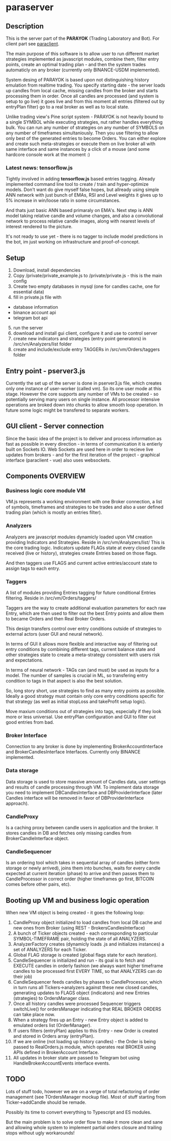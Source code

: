 # paraserver

## Description

This is the server part of the **PARAYOK** (Trading Laboratory and Bot). For client part see [paraclient](https://github.com/tsol/paraclient).

The main purpose of this software is to allow user to run different market strategies implemented as javascript modules, combine them, filter entry points, create an optimal trading plan - and then the system trades automaticly on any broker (currently only BINANCE-USDM implemented).

System desing of PARAYOK is based upon not distinguishing history emulation from realtime trading. You specify starting date - the server
loads up candles from local cache, missing candles from the broker and starts processing them in order. Once all candles are processed (and
system is setup to go live) it goes live and from this moment all entries (filtered out by entryPlan filter) go to a real broker as well as
to local state.

Unlike trading view's Pine script system - PARAYOK is not heavily bound to a single SYMBOL while executing strategies, nut rather handles everything
bulk. You can run any number of strategies on any number of SYMBOLS on any number of timeframes simultaniously. Then you use filtering to allow only best of the generated entries to become Orders. You can either explore and create such meta-strategies or execute them on live broker all with same interface and same instances by a click of a mouse (and some hardcore console work at the moment :)


### Latest news: tensorflow.js

Tightly involved in adding **tensorflow.js** based entries tagging. Already implemented command line tool to create / train and hyper-optimize models.
Don't want do give myself false hopes, but allready using simple ANN network with just bunch of EMAs, RSI and Level weights it gives up to 5% increase in win/loose ratio in some circumstances.

And thats just basic ANN based primaraly on EMA's. Next step is ANN model taking relative candle and volume changes, and also a convolutional
network to process relative candle images, along with nearest levels of interest rendered to the picture.

It's not ready to use yet - there is no tagger to include model predictions in the bot, im just working on infrastructure and proof-of-concept.

## Setup

1. Download, install dependencies
2. Copy /private/private_example.js to /private/private.js - this is the main config
3. Create two empty databases in mysql (one for candles cache, one for essential data)
4. fill in private.js file with

- database information
- binance account api
- telegram bot api

5. run the server
6. download and install gui client, configure it and use to control server
7. create new indicators and strategies (entry point generators) in /src/vn/Analyzers/list folder
8. create and include/exclude entry TAGGERs in /src/vm/Orders/taggers folder

## Entry point - pserver3.js

Currently the set up of the server is done in pserver3.js file, which creates only one instance of user-worker (called vm).
So its one user mode at this stage. However the core supports any number of VMs to be created - so potentially serving many users
on single instance. All processor intensive operations are broked down into chunks to allow smooth loop operation.
In future some logic might be transfered to separate workers.

## GUI client - Server connection

Since the basic idea of the project is to deliver and process information as fast as possible in every direction -
in terms of communication it is entierly built on Sockets IO. Web Sockets are used here in order to recieve live updates from brokers - and
for the first iteration of the project - graphical interface (paraclient - vue) also uses websockets.

## Components OVERVIEW

### Business logic core module VM

VM.js represents a working environment with one Broker connection, a list of symbols, timeframes and strategies to be trades and also a user
defined trading plan (which is mostly an entries filter).

### Analyzers

Analyzers are javascript modules dynamicly loaded upon VM creation providing Indicators and Strategies. Reside in /src/vm/Analyzers/list/
This is the core trading logic. Indicators update FLAGs state at every closed candle received (live or history), strategies create Entries based on those flags.

And then taggers use FLAGS and current active entries/account state to assign tags to each entry.

### Taggers

A list of modules providing Entries tagging for future conditional Entries filtering. Reside in /src/vm/Orders/taggers/

Taggers are the way to create additional evaluation parameters for each raw Entry,
which are then used to filter out the best Entry points and allow them
to became Orders and then Real Broker Orders.

This design transfers control over entry conditions outside of strategies to external
actors (user GUI and neural network).

In terms of GUI it allows more flexible and interactive way of filtering out entry conditions by combining different tags, current balance state and other strategies state
to create a meta-strategy consistent with users risk and expectations.

In terms of neural network - TAGs can (and must) be used as inputs for a model. The number
of samples is crucial in ML, so transfering entry condition to tags in that aspect is
also the best solution.

So, long story short, use strategies to find as many entry points as possible.
Ideally a good strategy must contain only core entry conditions specific for that strategy
(as well as initial stopLoss and takeProfit setup logic).

Move maxium conditions out of strategies into tags, especially if they look more or less
universal. Use entryPlan configuration and GUI to filter out good entries from bad.

### Broker Interface

Connection to any broker is done by implementing BrokerAccountInterface and BrokerCandlesInterface Interfaces. Currently only BINANCE implemented.

### Data storage

Data storage is used to store massive amount of Candles data, user settings and results of candle processing through VM. To implement data storage you need to implement DBCandlesInterface and DBProviderInterface (later Candles interface will be removed in favor of DBProviderInterface approach).

### CandleProxy

Is a caching proxy between candle users in application and the broker. It stores candles in DB and fetches only missing candles from BrokerCandleInterface object.

### CandleSequencer

Is an ordering tool which takes in sequential array of candles (either form storage or newly arrived), joins them into bunches, waits for
every candle expected at current iteration (phase) to arrive and then passes them to CandleProcessor in correct order (higher timeframes go first,
BITCOIN comes before other pairs, etc).

## Booting up VM and business logic operation

When new VM object is being created - it goes the following loop:

1. CandleProxy object initialized to load candles from local DB cache and new ones from Broker (using REST - BrokersCandlesInterface)
2. A bunch of Ticker objects created - each corresponding to particular SYMBOL-TIMEFRAME pair, holding the state of all ANALYZERS.
3. AnalyzerFactory creates (dynamicly loads .js and initializes instances) a set of ANALYZERS for each Ticker.
4. Global FLAG storage is created (global flags state for each iteration).
5. CandleSequencer is initialized and run - its goal is to fetch and EXECUTE candles in orderly fashion (we always want higher timeframe candles to be processed first EVERY TIME, so that ANALYZERS can do their job)
6. CandleSequencer feeds candles by phases to CandleProcessor, which in turn runs all Tickers->analyzers against these new closed candles, generating updates to FLAGS object (indicators) and new Entries (strategies) to OrdersManager class.
7. Once all history candles were processed Sequencer triggers switchLive() for ordersManager indicating that REAL BROKER ORDERS can take place now.
8. When a strategy fires up an Entry - new Entry object is added to emulated orders list (OrderManager).
9. If users filters (entryPlan) applies to this Entry - new Order is created and stored in Orders array (entryPlan).
10. If we are online (not loading up history candles) - the Order is being passed to RealOrders.js module, which operates real BROKER using APIs defined in BrokerAccount Interface.
11. All updates in broker state are passed to Telegram bot using HandleBrokerAccountEvents interface events.

## TODO

Lots of stuff todo, however we are on a verge of total refactoring of order management (see TOrdersManager mockup file).
Most of stuff starting from Ticker->addCandle should be remade.

Possibly its time to convert everything to Typescript and ES modules.

But the main problem is to solve order flow to make it more clean and sane and allowing whole system to implement partial orders closure and trailing stops without ugly workarounds!
